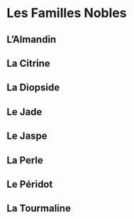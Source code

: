 # Les Familles Nobles
## L’Almandin
## La Citrine
## La Diopside
## Le Jade
## Le Jaspe
## La Perle
## Le Péridot
## La Tourmaline
